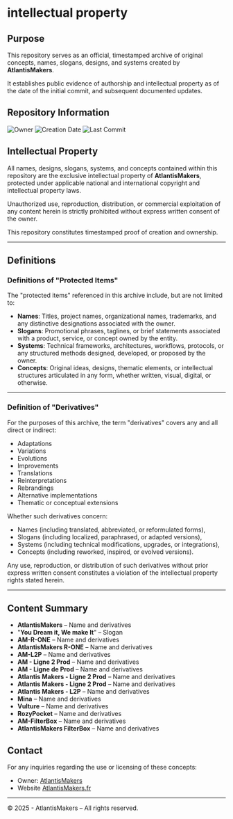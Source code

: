 # intellectual property

## Purpose

This repository serves as an official, timestamped archive of original concepts, names, slogans, designs, and systems created by **AtlantisMakers**.

It establishes public evidence of authorship and intellectual property as of the date of the initial commit, and subsequent documented updates.

## Repository Information

 ![Owner](https://img.shields.io/badge/Owner-AtlantisMakers-blue)
 ![Creation Date](https://img.shields.io/badge/Created-26%20April%202025-blue)
 ![Last Commit](https://img.shields.io/github/last-commit/AtlantisMakers/IntellectualProperty?label=Last%20Commit)

## Intellectual Property

All names, designs, slogans, systems, and concepts contained within this repository are the exclusive intellectual property of **AtlantisMakers**, protected under applicable national and international copyright and intellectual property laws.

Unauthorized use, reproduction, distribution, or commercial exploitation of any content herein is strictly prohibited without express written consent of the owner.

This repository constitutes timestamped proof of creation and ownership.

---

## Definitions

### Definitions of "Protected Items"

The "protected items" referenced in this archive include, but are not limited to:

- **Names**: Titles, project names, organizational names, trademarks, and any distinctive designations associated with the owner.
- **Slogans**: Promotional phrases, taglines, or brief statements associated with a product, service, or concept owned by the entity.
- **Systems**: Technical frameworks, architectures, workflows, protocols, or any structured methods designed, developed, or proposed by the owner.
- **Concepts**: Original ideas, designs, thematic elements, or intellectual structures articulated in any form, whether written, visual, digital, or otherwise.

---

### Definition of "Derivatives"

For the purposes of this archive, the term "derivatives" covers any and all direct or indirect:

- Adaptations
- Variations
- Evolutions
- Improvements
- Translations
- Reinterpretations
- Rebrandings
- Alternative implementations
- Thematic or conceptual extensions

Whether such derivatives concern:

- Names (including translated, abbreviated, or reformulated forms),
- Slogans (including localized, paraphrased, or adapted versions),
- Systems (including technical modifications, upgrades, or integrations),
- Concepts (including reworked, inspired, or evolved versions).

Any use, reproduction, or distribution of such derivatives without prior express written consent constitutes a violation of the intellectual property rights stated herein.

---

## Content Summary

- **AtlantisMakers** – Name and derivatives
- "**You Dream it, We make It**" – Slogan
- **AM-R-ONE** – Name and derivatives
- **AtlantisMakers R-ONE** – Name and derivatives
- **AM-L2P** – Name and derivatives
- **AM - Ligne 2 Prod** – Name and derivatives
- **AM - Ligne de Prod** – Name and derivatives
- **Atlantis Makers - Ligne 2 Prod** – Name and derivatives
- **Atlantis Makers - Ligne 2 Prod** – Name and derivatives
- **Atlantis Makers - L2P** – Name and derivatives
- **Mina** – Name and derivatives
- **Vulture** – Name and derivatives
- **RozyPocket** – Name and derivatives
- **AM-FilterBox** – Name and derivatives
- **AtlantisMakers FilterBox** – Name and derivatives


## Contact

For any inquiries regarding the use or licensing of these concepts:
- Owner: [AtlantisMakers](https://github.com/AtlantisMakers)
- Website [AtlantisMakers.fr](https://atlantismakers.fr/)
---

© 2025 - AtlantisMakers – All rights reserved.
